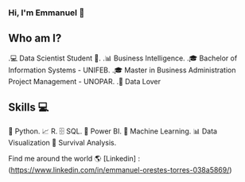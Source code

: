 ### Hi, I'm Emmanuel 👋


## Who am I?
.💻 Data Scientist Student 🥰.
.📊 Business Intelligence.
.🎓 Bachelor of Information Systems - UNIFEB.
.🎓 Master in Business Administration Project Management - UNOPAR.
.🥰 Data Lover


## Skills 💻
🐍 Python.
📈 R.
🗄 SQL.
🧮 Power BI.
🔮 Machine Learning.
📊 Data Visualization
🧪 Survival Analysis.


Find me around the world 🌎
[Linkedin] : (https://www.linkedin.com/in/emmanuel-orestes-torres-038a5869/)
